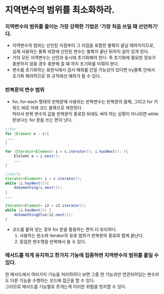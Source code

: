 # 지역변수의 범위를 최소화하라.
### 지역변수의 범위를 줄이는 가장 강력한 기법은 '가장 처음 쓰일 때 선언하기' 다.
- 지역변수의 범위는 선언된 지점부터 그 지점을 포함한 블록이 끝날 때까지이므로, 실제 사용하는 블록 바깥에 선언된 변수는 블록이 끝난 뒤까지 살아 있게 된다.
- 거의 모든 지역변수는 선언과 동시에 초기화해야 한다. 즉 초기화에 필요한 정보가 충분하지 않을 경우 충분해 질 떄 까지 초기화를 미뤄야 한다.
- 변수를 초기화하는 표현식에서 검사 예외를 던질 가능성이 있다면 try블록 안에서 초기화 해야하므로 위 규칙에선 예외가 될 수 있다.

### 반복문의 변수 범위
- for, for-each 형태의 반복문에 사용되는 반복변수는 반복문의 몸체, 그리고 for 키워드 바로 아래 코드 블록으로 제한된다<br>
따라서 반복 변수의 값을 반복문이 종료된 뒤에도 써야 하는 상황이 아니라면 while 문보다는 for 문을 쓰는 편이 낫다.
````java
//for
for (Element e : c){
 ...
}

for (Iterator<Element> i = c.iterator(); i.hasNext(); ){
    Elelemt e = i.next();
    ...
}

//while
Iterator<Element> i = c.iterator();
while (i.hasNext()){
    doSomething(i.next());
}
...

Iterator<Element> i2 = c2.iterator();
while (i.hasNext()) {
    doSomethingElse(i2.next());
}
````
- 코드를 붙혀 넣는 경우 for 문을 활용하는 편이 더 유리하다.
    1. 사용하는 원소와 iterator의 유효 범위가 반복문의 종료와 함께 끝난다.
    2. 동일한 변수명을 반복해서 쓸 수 있다.

### 메서드를 작게 유지하고 한가지 기능에 집중하면 지역변수의 범위를 줄일 수 있다.
한 메서드에서 여러가지 기능을 처리하려다 보면 그중 한 기능과만 연관되어있는 변수라도 다른 기능을 수행하는 코드에 접근을 할 수 있다.<br>
그러므로 메서드를 기능별로 쪼개는게 이러한 위험을 방지할 수 있다.